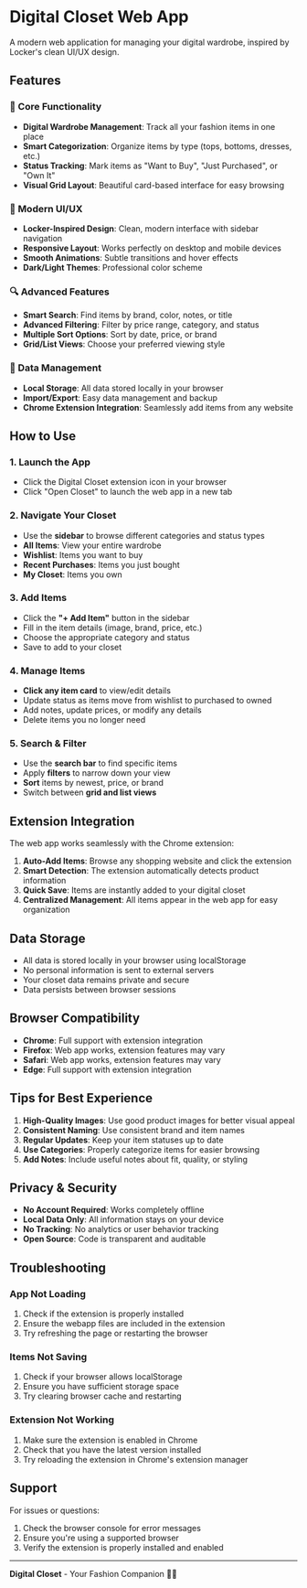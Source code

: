 # Digital Closet Web App

A modern web application for managing your digital wardrobe, inspired by Locker's clean UI/UX design.

## Features

### 🎯 Core Functionality
- **Digital Wardrobe Management**: Track all your fashion items in one place
- **Smart Categorization**: Organize items by type (tops, bottoms, dresses, etc.)
- **Status Tracking**: Mark items as "Want to Buy", "Just Purchased", or "Own It"
- **Visual Grid Layout**: Beautiful card-based interface for easy browsing

### 📱 Modern UI/UX
- **Locker-Inspired Design**: Clean, modern interface with sidebar navigation
- **Responsive Layout**: Works perfectly on desktop and mobile devices
- **Smooth Animations**: Subtle transitions and hover effects
- **Dark/Light Themes**: Professional color scheme

### 🔍 Advanced Features
- **Smart Search**: Find items by brand, color, notes, or title
- **Advanced Filtering**: Filter by price range, category, and status
- **Multiple Sort Options**: Sort by date, price, or brand
- **Grid/List Views**: Choose your preferred viewing style

### 💾 Data Management
- **Local Storage**: All data stored locally in your browser
- **Import/Export**: Easy data management and backup
- **Chrome Extension Integration**: Seamlessly add items from any website

## How to Use

### 1. Launch the App
- Click the Digital Closet extension icon in your browser
- Click "Open Closet" to launch the web app in a new tab

### 2. Navigate Your Closet
- Use the **sidebar** to browse different categories and status types
- **All Items**: View your entire wardrobe
- **Wishlist**: Items you want to buy
- **Recent Purchases**: Items you just bought
- **My Closet**: Items you own

### 3. Add Items
- Click the **"+ Add Item"** button in the sidebar
- Fill in the item details (image, brand, price, etc.)
- Choose the appropriate category and status
- Save to add to your closet

### 4. Manage Items
- **Click any item card** to view/edit details
- Update status as items move from wishlist to purchased to owned
- Add notes, update prices, or modify any details
- Delete items you no longer need

### 5. Search & Filter
- Use the **search bar** to find specific items
- Apply **filters** to narrow down your view
- **Sort** items by newest, price, or brand
- Switch between **grid and list views**

## Extension Integration

The web app works seamlessly with the Chrome extension:

1. **Auto-Add Items**: Browse any shopping website and click the extension
2. **Smart Detection**: The extension automatically detects product information
3. **Quick Save**: Items are instantly added to your digital closet
4. **Centralized Management**: All items appear in the web app for easy organization

## Data Storage

- All data is stored locally in your browser using localStorage
- No personal information is sent to external servers
- Your closet data remains private and secure
- Data persists between browser sessions

## Browser Compatibility

- **Chrome**: Full support with extension integration
- **Firefox**: Web app works, extension features may vary
- **Safari**: Web app works, extension features may vary
- **Edge**: Full support with extension integration

## Tips for Best Experience

1. **High-Quality Images**: Use good product images for better visual appeal
2. **Consistent Naming**: Use consistent brand and item names
3. **Regular Updates**: Keep your item statuses up to date
4. **Use Categories**: Properly categorize items for easier browsing
5. **Add Notes**: Include useful notes about fit, quality, or styling

## Privacy & Security

- **No Account Required**: Works completely offline
- **Local Data Only**: All information stays on your device
- **No Tracking**: No analytics or user behavior tracking
- **Open Source**: Code is transparent and auditable

## Troubleshooting

### App Not Loading
1. Check if the extension is properly installed
2. Ensure the webapp files are included in the extension
3. Try refreshing the page or restarting the browser

### Items Not Saving
1. Check if your browser allows localStorage
2. Ensure you have sufficient storage space
3. Try clearing browser cache and restarting

### Extension Not Working
1. Make sure the extension is enabled in Chrome
2. Check that you have the latest version installed
3. Try reloading the extension in Chrome's extension manager

## Support

For issues or questions:
1. Check the browser console for error messages
2. Ensure you're using a supported browser
3. Verify the extension is properly installed and enabled

---

**Digital Closet** - Your Fashion Companion 👗✨ 